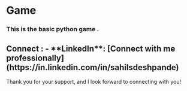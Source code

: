 <h1> Game </h1>

<h3>This is the basic python game .</h3> 
 
 
<h2> Connect :
- **LinkedIn**: [Connect with me professionally](https://in.linkedin.com/in/sahilsdeshpande) </h2>

Thank you for your support, and I look forward to connecting with you!
